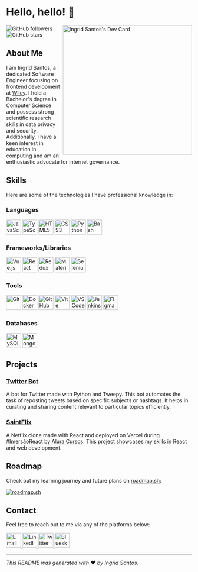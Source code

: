 # Hello, hello! 👋

<div align="left">
  <a href="https://app.daily.dev/ingridsantos">
    <img
      src="https://api.daily.dev/devcards/a494d0233e714fafb02065b83adbe0a8.png?r=uzd"
      width="350"
      align="right"
      alt="Ingrid Santos's Dev Card"
     />
  </a>
</div>

![GitHub followers](https://img.shields.io/github/followers/ingridl-santos?label=Follow&style=social)
![GitHub stars](https://img.shields.io/github/stars/ingridl-santos?style=social)

## About Me

I am Ingrid Santos, a dedicated Software Engineer focusing on frontend development at [Wiley](https://www.wiley.com/en-us). I hold a Bachelor's degree in Computer Science and possess strong scientific research skills in data privacy and security. Additionally, I have a keen interest in education in computing and am an enthusiastic advocate for internet governance.

## Skills

Here are some of the technologies I have professional knowledge in:

### Languages

<div align="left">
  <img src="https://skillicons.dev/icons?i=js" alt="JavaScript" width="40" height="40"/>
  <img src="https://skillicons.dev/icons?i=ts" alt="TypeScript" width="40" height="40"/>
  <img src="https://skillicons.dev/icons?i=html" alt="HTML5" width="40" height="40"/>
  <img src="https://skillicons.dev/icons?i=css" alt="CSS3" width="40" height="40"/>
  <img src="https://skillicons.dev/icons?i=python" alt="Python" width="40" height="40"/>
  <img src="https://skillicons.dev/icons?i=bash" alt="Bash" width="40" height="40"/>
</div>

### Frameworks/Libraries

<div align="left">
  <img src="https://skillicons.dev/icons?i=vue" alt="Vue.js" width="40" height="40"/>
  <img src="https://skillicons.dev/icons?i=react" alt="React" width="40" height="40"/>
  <img src="https://skillicons.dev/icons?i=redux" alt="Redux" width="40" height="40"/>
  <img src="https://skillicons.dev/icons?i=materialui" alt="Material-UI" width="40" height="40"/>
  <img src="https://skillicons.dev/icons?i=selenium" alt="Selenium" width="40" height="40"/>
</div>

### Tools

<div align="left">
  <img src="https://skillicons.dev/icons?i=git" alt="Git" width="40" height="40"/>
  <img src="https://skillicons.dev/icons?i=docker" alt="Docker" width="40" height="40"/>
  <img src="https://skillicons.dev/icons?i=github" alt="GitHub Actions" width="40" height="40"/>
  <img src="https://skillicons.dev/icons?i=vite" alt="Vite" width="40" height="40"/>
  <img src="https://skillicons.dev/icons?i=vscode" alt="VSCode" width="40" height="40"/>
  <img src="https://skillicons.dev/icons?i=jenkins" alt="Jenkins" width="40" height="40"/>
  <img src="https://skillicons.dev/icons?i=figma" alt="Figma" width="40" height="40"/>
</div>

### Databases

<div align="left">
  <img src="https://skillicons.dev/icons?i=mysql" alt="MySQL" width="40" height="40"/>
  <img src="https://skillicons.dev/icons?i=mongodb" alt="MongoDB" width="40" height="40"/>
</div>

## Projects

### [Twitter Bot](https://github.com/ingridl-santos/twitter-bot)

A bot for Twitter made with Python and Tweepy. This bot automates the task of reposting tweets based on specific subjects or hashtags. It helps in curating and sharing content relevant to particular topics efficiently.

### [SaintFlix](https://saintflix.vercel.app/)

A Netflix clone made with React and deployed on Vercel during #ImersãoReact by [Alura Cursos](https://www.alura.com.br). This project showcases my skills in React and web development.

## Roadmap

Check out my learning journey and future plans on [roadmap.sh](https://roadmap.sh):

[![roadmap.sh](https://roadmap.sh/card/tall/649c9727d99c9d67319df6e4?variant=dark)](https://roadmap.sh)

## Contact

Feel free to reach out to me via any of the platforms below:

<div align="left">
  <a href="mailto:ingrid.lds15@gmail.com">
    <img src="https://skillicons.dev/icons?i=gmail" alt="Email" width="40" height="40"/>
  </a>
  <a href="https://linkedin.com/in/ingridl-santos/">
    <img src="https://skillicons.dev/icons?i=linkedin" alt="LinkedIn" width="40" height="40"/>
  </a>
  <a href="https://twitter.com/ingridl_santos">
    <img src="https://skillicons.dev/icons?i=twitter" alt="Twitter" width="40" height="40"/>
  </a>
  <a href="https://bsky.app/profile/isantos.bsky.social">
    <img src="https://skillicons.dev/icons?i=bluesky" alt="Bluesky" width="40" height="40"/>
  </a>
</div>

---

*This README was generated with ❤️ by Ingrid Santos.*
